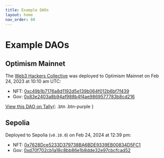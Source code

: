 ```yaml
---
title: Example DAOs
layout: home
nav_order: 80
---
```


# Example DAOs

## Optimism Mainnet

The [Web3 Hackers Collective](https://www.tally.xyz/gov/web3-hackers-collective) was deployed to Optimism Mainnet on Feb 24, 2023 at 10:10 am UTC:

- NFT: [0xc49b1b7176a8d1192d5e139b064f012b6bf7f439](https://optimistic.etherscan.io/address/0xc49b1b7176a8d1192d5e139b064f012b6bf7f439#code)
- Gov: [0x83e2403a8b94af988b4f4ae9869577783b8cd216](https://optimistic.etherscan.io/address/0x83e2403a8b94af988b4f4ae9869577783b8cd216#code)

[View this DAO on Tally](https://www.tally.xyz/gov/web3-hackers-collective){: .btn .btn-purple }

## Sepolia

Deployed to Sepolia (`v0.10.0`) on Feb 24, 2024 at 12:39 pm:

- NFT: [0x7628Dce5233D379738BA6BDE9339EB00834D5FC1](https://sepolia.etherscan.io/address/0x7628Dce5233D379738BA6BDE9339EB00834D5FC1#code)
- Gov: [0xd70f702cb1a18c8bb86e1b8dde32e97cbcfcad52](https://sepolia.etherscan.io/address/0xd70f702cb1a18c8bb86e1b8dde32e97cbcfcad52#code)